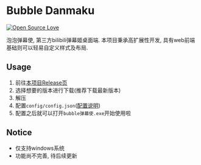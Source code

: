 # Bubble Danmaku
[![Open Source Love](https://badges.frapsoft.com/os/v1/open-source.svg?v=103)](https://github.com/ellerbrock/open-source-badge/)  

泡泡弹幕使, 第三方bilibili弹幕姬桌面端. 本项目秉承高扩展性开发, 具有web前端基础则可以轻易自定义样式及布局.  

## Usage
1. 前往[本项目Release页](https://github.com/HHHHhgqcdxhg/bubble-danmaku/releases)  
2. 选择想要的版本进行下载(推荐下载最新版本)  
3. 解压  
4. 配置```config/config.json```([配置说明]())  
5. 配置之后就可以打开```bubble弹幕使.exe```开始使用啦  

## Notice
- 仅支持windows系统  
- 功能尚不完善, 待后续更新
